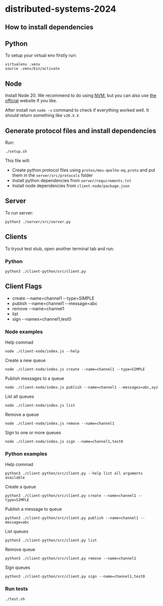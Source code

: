 # distributed-systems-2024


## How to install dependencies


## Python

To setup your virtual env firstly run:

```
virtualenv .venv
source .venv/bin/activate
```

## Node

Install Node 20. We recommend to do using [NVM](https://github.com/nvm-sh/nvm), but you can also use [the official](https://nodejs.org/en) website if you like.


After install run `node -v` command to check if everything worked well. It should return something like `v20.X.X`

## Generate protocol files and install dependencies

Run:
```
./setup.sh
```

This file will:
- Create python protocol files using `protos/meu-qoelho-mq.proto` and put them in the `server/src/protocols` folder
- Install python dependencies from `server/requirements.txt`
- Install node dependencies from `client-node/package.json`

## Server

To run server:

```
python3 ./server/src/server.py
```

## Clients

To tryout test stub, open another terminal tab and run:

### Python
```
python3 ./client-python/src/client.py
```

## Client Flags

- create --name=channel1 --type=SIMPLE
- publish  --name=channel1 --message=abc
- remove --name=channel1
- list
- sign --names=channel1,test0


### Node examples

Help commad

```
node ./client-node/index.js --help
```

Create a new queue

```
node ./client-node/index.js create --name=channel1 --type=SIMPLE
```

Publish messages to a queue
```
node ./client-node/index.js publish --name=channel1 --messages=abc,xyz
```

List all queues
```
node ./client-node/index.js list
```

Remove a queue
```
node ./client-node/index.js remove --name=channel1
```

Sign to one or more queues
```
node ./client-node/index.js sign --name=channel1,test0
```

### Python examples

Help commad

```
python3 ./client-python/src/client.py --help list all arguments available
```

Create a queue

```
python3 ./client-python/src/client.py create --name=channel1 --type=SIMPLE
```

Publish a message to queue

```
python3 ./client-python/src/client.py publish --name=channel1 --message=abc
```

List queues
```
python3 ./client-python/src/client.py list
```

Remove queue
```
python3 ./client-python/src/client.py remove --name=channel1
```

Sign queues
```
python3 ./client-python/src/client.py sign --name=channel1,test0
```


### Run tests

```
./test.sh
```